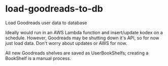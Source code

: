 # load-goodreads-to-db
Load Goodreads user data to database

Ideally would run in an AWS Lambda function and insert/update kodex on a schedule. However, Goodreads may be shutting down it's API, so for now just load data. Don't worry about updates or AWS for now.

All new Goodreads shelves are saved as UserBookShelfs; creating a BookShelf is a manual process.
